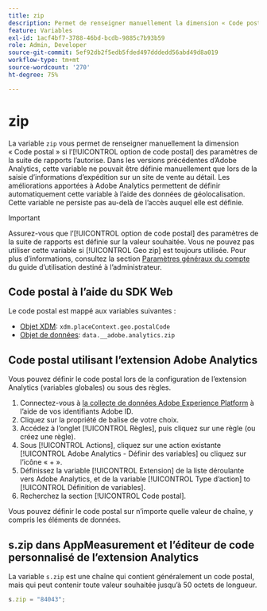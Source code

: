 ```yaml
---
title: zip
description: Permet de renseigner manuellement la dimension « Code postal » si les paramètres de la suite de rapports le permettent.
feature: Variables
exl-id: 1acf4bf7-3788-46bd-bcdb-9885c7b93b59
role: Admin, Developer
source-git-commit: 5ef92db2f5edb5fded497dddedd56abd49d8a019
workflow-type: tm+mt
source-wordcount: '270'
ht-degree: 75%

---
```


# zip

La variable `zip` vous permet de renseigner manuellement la dimension « Code postal » si l’[!UICONTROL option de code postal] des paramètres de la suite de rapports l’autorise. Dans les versions précédentes d’Adobe Analytics, cette variable ne pouvait être définie manuellement que lors de la saisie d’informations d’expédition sur un site de vente au détail. Les améliorations apportées à Adobe Analytics permettent de définir automatiquement cette variable à l’aide des données de géolocalisation. Cette variable ne persiste pas au-delà de l’accès auquel elle est définie.

>[!IMPORTANT]
>
>Assurez-vous que l’[!UICONTROL option de code postal] des paramètres de la suite de rapports est définie sur la valeur souhaitée. Vous ne pouvez pas utiliser cette variable si [!UICONTROL Geo zip] est toujours utilisée. Pour plus d’informations, consultez la section [Paramètres généraux du compte](/help/admin/admin/c-manage-report-suites/c-edit-report-suites/general/general-acct-settings-admin.md) du guide d’utilisation destiné à l’administrateur.

## Code postal à l’aide du SDK Web

Le code postal est mappé aux variables suivantes :

* [Objet XDM](/help/implement/aep-edge/xdm-var-mapping.md): `xdm.placeContext.geo.postalCode`
* [Objet de données](/help/implement/aep-edge/data-var-mapping.md): `data.__adobe.analytics.zip`

## Code postal utilisant l’extension Adobe Analytics

Vous pouvez définir le code postal lors de la configuration de l’extension Analytics (variables globales) ou sous des règles.

1. Connectez-vous à [la collecte de données Adobe Experience Platform](https://experience.adobe.com/data-collection) à l’aide de vos identifiants Adobe ID.
2. Cliquez sur la propriété de balise de votre choix.
3. Accédez à l’onglet [!UICONTROL Règles], puis cliquez sur une règle (ou créez une règle).
4. Sous [!UICONTROL Actions], cliquez sur une action existante [!UICONTROL Adobe Analytics - Définir des variables] ou cliquez sur l’icône « + ».
5. Définissez la variable [!UICONTROL Extension] de la liste déroulante vers Adobe Analytics, et de la variable [!UICONTROL Type d’action] to [!UICONTROL Définition de variables].
6. Recherchez la section [!UICONTROL Code postal].

Vous pouvez définir le code postal sur n’importe quelle valeur de chaîne, y compris les éléments de données.

## s.zip dans AppMeasurement et l’éditeur de code personnalisé de l’extension Analytics

La variable `s.zip` est une chaîne qui contient généralement un code postal, mais qui peut contenir toute valeur souhaitée jusqu’à 50 octets de longueur.

```js
s.zip = "84043";
```

